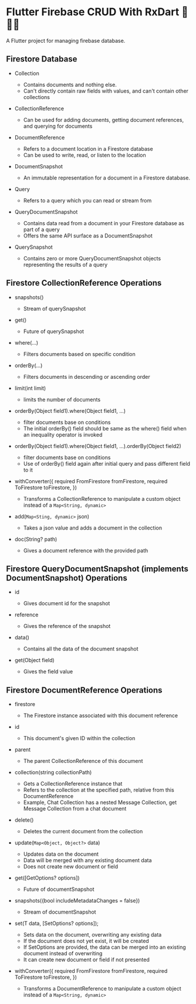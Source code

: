 # Flutter Firebase CRUD With RxDart 🚀🚀🚀

A Flutter project for managing firebase database.

## Firestore Database

- Collection
    - Contains documents and nothing else.
    - Can't directly contain raw fields with values, and can't contain other collections

- CollectionReference 
    - Can be used for adding documents, getting document references, and querying for documents

- DocumentReference 
    - Refers to a document location in a Firestore database
    - Can be used to write, read, or listen to the location

- DocumentSnapshot
    - An immutable representation for a document in a Firestore database.

- Query
    - Refers to a query which you can read or stream from

- QueryDocumentSnapshot
    - Contains data read from a document in your Firestore database as part of a query
    - Offers the same API surface as a DocumentSnapshot

- QuerySnapshot
    - Contains zero or more QueryDocumentSnapshot objects representing the results of a query


## Firestore CollectionReference Operations

- snapshots()
    - Stream of querySnapshot

- get()
    - Future of querySnapshot

- where(...)
    - Filters documents based on specific condition

- orderBy(...)
    - Filters documents in descending or ascending order

- limit(int limit)
    - limits the number of documents

- orderBy(Object field1).where(Object field1, ...)
    - filter documents base on conditions
    - The initial orderBy() field should be same as the where() field when an inequality operator is invoked

- orderBy(Object field1).where(Object field1, ...).orderBy(Object field2)
    - filter documents base on conditions
    - Use of orderBy() field again after initial query and pass different field to it

- withConverter<R>({
    required FromFirestore<R> fromFirestore,
    required ToFirestore<R> toFirestore,
  })
    - Transforms a CollectionReference to manipulate a custom object instead of a `Map<String, dynamic>`

- add(`Map<Sting, dynamic>` json)
    - Takes a json value and adds a document in the collection

- doc(String? path)
    - Gives a document reference with the provided path


## Firestore QueryDocumentSnapshot (implements DocumentSnapshot) Operations

- id
    - Gives document id for the snapshot

- reference
    - Gives the reference of the snapshot

- data()
    - Contains all the data of the document snapshot

- get(Object field)
    - Gives the field value


## Firestore DocumentReference Operations

- firestore
    - The Firestore instance associated with this document reference

- id
    - This document's given ID within the collection

- parent
    - The parent CollectionReference of this document

- collection(string collectionPath)
    - Gets a CollectionReference instance that 
    - Refers to the collection at the specified path, relative from this DocumentReference
    - Example, Chat Collection has a nested Message Collection, get Message Collection from a chat document

- delete()
    - Deletes the current document from the collection

- update(`Map<Object, Object?>` data)
    - Updates data on the document
    - Data will be merged with any existing document data
    - Does not create new document or field

- get([GetOptions? options])
    - Future of documentSnapshot

- snapshots({bool includeMetadataChanges = false})
    - Stream of documentSnapshot

- set(T data, [SetOptions? options]);
    - Sets data on the document, overwriting any existing data
    - If the document does not yet exist, it will be created
    - If SetOptions are provided, the data can be merged into an existing document instead of overwriting
    - It can create new document or field if not presented

- withConverter<R>({
    required FromFirestore<R> fromFirestore,
    required ToFirestore<R> toFirestore,
  })
    - Transforms a DocumentReference to manipulate a custom object instead of a `Map<String, dynamic>`